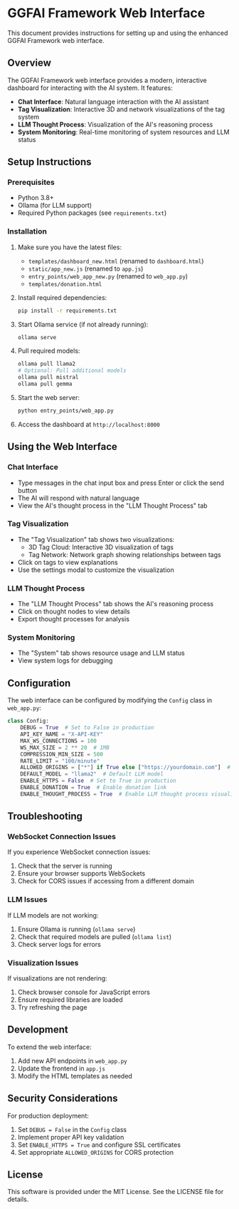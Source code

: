 # GGFAI Framework Web Interface

This document provides instructions for setting up and using the enhanced GGFAI Framework web interface.

## Overview

The GGFAI Framework web interface provides a modern, interactive dashboard for interacting with the AI system. It features:

- **Chat Interface**: Natural language interaction with the AI assistant
- **Tag Visualization**: Interactive 3D and network visualizations of the tag system
- **LLM Thought Process**: Visualization of the AI's reasoning process
- **System Monitoring**: Real-time monitoring of system resources and LLM status

## Setup Instructions

### Prerequisites

- Python 3.8+
- Ollama (for LLM support)
- Required Python packages (see `requirements.txt`)

### Installation

1. Make sure you have the latest files:
   - `templates/dashboard_new.html` (renamed to `dashboard.html`)
   - `static/app_new.js` (renamed to `app.js`)
   - `entry_points/web_app_new.py` (renamed to `web_app.py`)
   - `templates/donation.html`

2. Install required dependencies:
   ```bash
   pip install -r requirements.txt
   ```

3. Start Ollama service (if not already running):
   ```bash
   ollama serve
   ```

4. Pull required models:
   ```bash
   ollama pull llama2
   # Optional: Pull additional models
   ollama pull mistral
   ollama pull gemma
   ```

5. Start the web server:
   ```bash
   python entry_points/web_app.py
   ```

6. Access the dashboard at `http://localhost:8000`

## Using the Web Interface

### Chat Interface

- Type messages in the chat input box and press Enter or click the send button
- The AI will respond with natural language
- View the AI's thought process in the "LLM Thought Process" tab

### Tag Visualization

- The "Tag Visualization" tab shows two visualizations:
  - 3D Tag Cloud: Interactive 3D visualization of tags
  - Tag Network: Network graph showing relationships between tags
- Click on tags to view explanations
- Use the settings modal to customize the visualization

### LLM Thought Process

- The "LLM Thought Process" tab shows the AI's reasoning process
- Click on thought nodes to view details
- Export thought processes for analysis

### System Monitoring

- The "System" tab shows resource usage and LLM status
- View system logs for debugging

## Configuration

The web interface can be configured by modifying the `Config` class in `web_app.py`:

```python
class Config:
    DEBUG = True  # Set to False in production
    API_KEY_NAME = "X-API-KEY"
    MAX_WS_CONNECTIONS = 100
    WS_MAX_SIZE = 2 ** 20  # 1MB
    COMPRESSION_MIN_SIZE = 500
    RATE_LIMIT = "100/minute"
    ALLOWED_ORIGINS = ["*"] if True else ["https://yourdomain.com"]  # Set appropriate origins in production
    DEFAULT_MODEL = "llama2"  # Default LLM model
    ENABLE_HTTPS = False  # Set to True in production
    ENABLE_DONATION = True  # Enable donation link
    ENABLE_THOUGHT_PROCESS = True  # Enable LLM thought process visualization
```

## Troubleshooting

### WebSocket Connection Issues

If you experience WebSocket connection issues:

1. Check that the server is running
2. Ensure your browser supports WebSockets
3. Check for CORS issues if accessing from a different domain

### LLM Issues

If LLM models are not working:

1. Ensure Ollama is running (`ollama serve`)
2. Check that required models are pulled (`ollama list`)
3. Check server logs for errors

### Visualization Issues

If visualizations are not rendering:

1. Check browser console for JavaScript errors
2. Ensure required libraries are loaded
3. Try refreshing the page

## Development

To extend the web interface:

1. Add new API endpoints in `web_app.py`
2. Update the frontend in `app.js`
3. Modify the HTML templates as needed

## Security Considerations

For production deployment:

1. Set `DEBUG = False` in the `Config` class
2. Implement proper API key validation
3. Set `ENABLE_HTTPS = True` and configure SSL certificates
4. Set appropriate `ALLOWED_ORIGINS` for CORS protection

## License

This software is provided under the MIT License. See the LICENSE file for details.